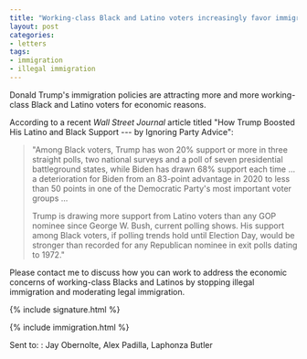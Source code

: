 ```yaml
---
title: "Working-class Black and Latino voters increasingly favor immigration limits"
layout: post
categories:
- letters
tags:
- immigration
- illegal immigration
---
```


Donald Trump's immigration policies are attracting more and more working-class Black and Latino voters for economic reasons.

According to a recent *Wall Street Journal* article titled "How Trump Boosted His Latino and Black Support --- by Ignoring Party Advice":

> "Among Black voters, Trump has won 20% support or more in three straight polls, two national surveys and a poll of seven presidential battleground states, while Biden has drawn 68% support each time ... a deterioration for Biden from an 83-point advantage in 2020 to less than 50 points in one of the Democratic Party's most important voter groups ...
>
> Trump is drawing more support from Latino voters than any GOP nominee since George W. Bush, current polling shows. His support among Black voters, if polling trends hold until Election Day, would be stronger than recorded for any Republican nominee in exit polls dating to 1972."

Please contact me to discuss how you can work to address the economic concerns of working-class Blacks and Latinos by stopping illegal immigration and moderating legal immigration.

{% include signature.html %}

{% include immigration.html %}

Sent to:
: Jay Obernolte, Alex Padilla, Laphonza Butler
